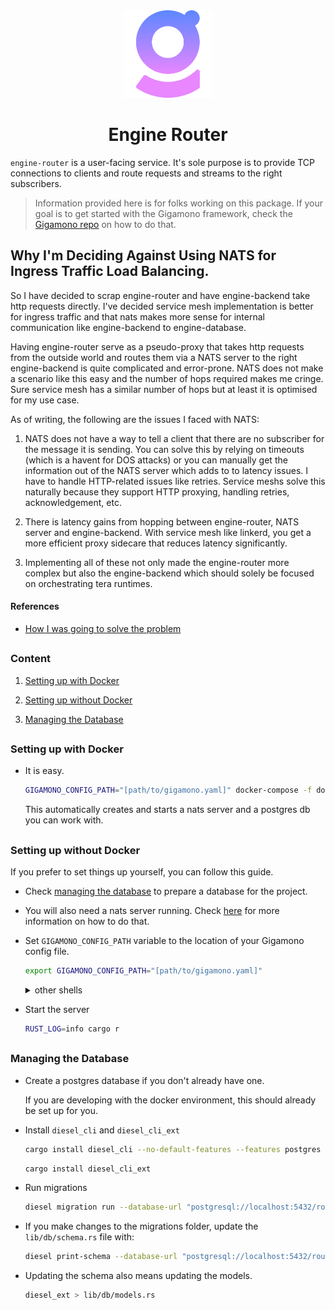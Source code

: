 <div align="center">
    <a href="#" target="_blank">
        <img src="https://raw.githubusercontent.com/appcypher/gigamono-assets/main/avatar-gigamono-boxed.png" alt="Gigamono Logo" width="140" height="140"></img>
    </a>
</div>

<h1 align="center">Engine Router</h1>

`engine-router` is a user-facing service. It's sole purpose is to provide TCP connections to clients and route requests and streams to the right subscribers.

> Information provided here is for folks working on this package. If your goal is to get started with the Gigamono framework, check the [Gigamono repo](https://github.com/gigamono/gigamono) on how to do that.


## Why I'm Deciding Against Using NATS for Ingress Traffic Load Balancing.

So I have decided to scrap engine-router and have engine-backend take http requests directly. I've decided service mesh implementation is better for ingress traffic and that nats makes more sense for internal communication like engine-backend to engine-database.

Having engine-router serve as a pseudo-proxy that takes http requests from the outside world and routes them via a NATS server to the right engine-backend is quite complicated and error-prone. NATS does not make a scenario like this easy and the number of hops required makes me cringe. Sure service mesh has a similar number of hops but at least it is optimised for my use case.

As of writing, the following are the issues I faced with NATS:
1. NATS does not have a way to tell a client that there are no subscriber for the message it is sending. You can solve this by relying on timeouts (which is a havent for DOS attacks) or you can manually get the information out of the NATS server which adds to to latency issues. I have to handle HTTP-related issues like retries. Service meshs solve this naturally because they support HTTP proxying, handling retries, acknowledgement, etc.

2. There is latency gains from hopping between engine-router, NATS server and engine-backend. With service mesh like linkerd, you get a more efficient proxy sidecare that reduces latency significantly.

3. Implementing all of these not only made the engine-router more complex but also the engine-backend which should solely be focused on orchestrating tera runtimes.

#### References

- [How I was going to solve the problem](https://gist.github.com/appcypher/dd806c20fe4872dae536539905cc8ccd)

##

### Content

1. [Setting up with Docker](#docker-start)

2. [Setting up without Docker](#no-docker-start)

3. [Managing the Database](#managing-db)

##

### Setting up with Docker <a name="docker-start" />

- It is easy.

  ```bash
  GIGAMONO_CONFIG_PATH="[path/to/gigamono.yaml]" docker-compose -f docker/compose.yaml up
  ```

  This automatically creates and starts a nats server and a postgres db you can work with.

##

### Setting up without Docker <a name="no-docker-start" />

If you prefer to set things up yourself, you can follow this guide.

- Check [managing the database](#managing-db) to prepare a database for the project.

- You will also need a nats server running. Check [here](https://docs.nats.io/nats-server/installation) for more information on how to do that.

- Set `GIGAMONO_CONFIG_PATH` variable to the location of your Gigamono config file.

  ```bash
  export GIGAMONO_CONFIG_PATH="[path/to/gigamono.yaml]"
  ```

    <details><summary>other shells</summary>

  ##### Fish

  ```fish
  set -x GIGAMONO_CONFIG_PATH "[path/to/gigamono.yaml]"
  ```

    </details>

- Start the server

  ```bash
  RUST_LOG=info cargo r
  ```

##

### Managing the Database <a name="managing-db" />

- Create a postgres database if you don't already have one.

  If you are developing with the docker environment, this should already be set up for you.

- Install `diesel_cli` and `diesel_cli_ext`

  ```bash
  cargo install diesel_cli --no-default-features --features postgres
  ```

  ```bash
  cargo install diesel_cli_ext
  ```

- Run migrations

  ```bash
  diesel migration run --database-url "postgresql://localhost:5432/routerdb"
  ```

- If you make changes to the migrations folder, update the `lib/db/schema.rs` file with:

  ```bash
  diesel print-schema --database-url "postgresql://localhost:5432/routerdb" > lib/db/schema.rs
  ```

- Updating the schema also means updating the models.

  ```bash
  diesel_ext > lib/db/models.rs
  ```
